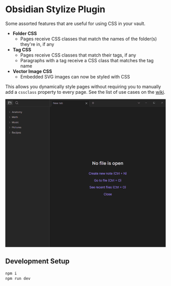 # Obsidian Stylize Plugin

Some assorted features that are useful for using CSS in your vault.

- **Folder CSS**
    - Pages receive CSS classes that match the names of the folder(s) they're in, if any
- **Tag CSS**
    - Pages receive CSS classes that match their tags, if any
    - Paragraphs with a tag receive a CSS class that matches the tag name
- **Vector Image CSS**
    - Embedded SVG images can now be styled with CSS

This allows you dynamically style pages without requiring you to manually add a `cssclass` property to every page. See the list of use cases on the [wiki](https://github.com/Mangiola/obsidian-stylize/wiki/Example-Plugin-Usage).

![Plugin example animation](assets/BasicExample.gif)

## Development Setup

```
npm i
npm run dev
```